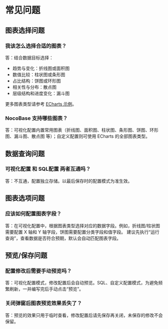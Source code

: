 # 常见问题

## 图表选择问题
### 我该怎么选择合适的图表？
答：结合数据目标选择：
- 趋势与变化：折线图或面积图
- 数值比较：柱状图或条形图
- 占比结构：饼图或环形图
- 相关性与分布：散点图
- 层级结构和进度变化：漏斗图

更多图表类型请参考 [ECharts 示例](https://echarts.apache.org/examples)。

### NocoBase 支持哪些图表？
答：可视化配置内置常用图表（折线图、面积图、柱状图、条形图、饼图、环形图、漏斗图、散点图 等）；自定义配置则可使用 ECharts 的全部图表类型。

## 数据查询问题
### 可视化配置 和 SQL配置 两者互通吗？
答：不互通，配置独立存储。以最后保存时的配置模式为准生效。

## 图表选项问题
### 应该如何配置图表字段？
答：在可视化配置中，根据图表类型选择对应的数据字段。例如，折线图/柱状图需要配置 X 轴和 Y 轴字段，饼图需要配置分类字段和值字段。
建议先执行“运行查询”，查看数据是否符合预期，默认会自动匹配图表字段。

## 预览/保存问题
### 配置修改后需要手动预览吗？
答：可视化配置模式，修改配置后会自动预览。SQL、自定义配置模式，为避免频繁刷新，一并编写完后手动点击“预览”。

### 关闭弹窗后图表预览效果丢失了？
答：预览的效果只用于临时查看，修改配置后请先保存再关闭，未保存的修改不会保留。